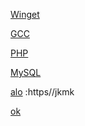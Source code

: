 [Winget](https://aka.ms/getwinget)

[GCC](https://github.com/mmozeiko/build-gcc-mingw/releases)

[PHP](https://windows.php.net/download)

[MySQL](https://dev.mysql.com)

[alo]() :https//jkmk

[ok](https://github.com/VTUY23/test/edit/main/README.md)
<!-- GCC: {for /f tokens^=^6^ delims^=^" %f in ('curl -L https://github.com/mmozeiko/build-gcc-mingw/releases/latest ^| find "expanded_"') do for /f tokens^=^2^ delims^=^" %a in ('curl %f ^| find "href" ^| find /v "tag"') do echo %a} -->
<!-- PHP: {for /f tokens^=2^ delims^=^" %f in ('curl https://windows.php.net/download ^| find "releases/php" ^| findstr /i win ^| findstr /v pack') do echo %f} -->
<!-- MySQL: {for /f tokens^=4^ delims^=^=^& %f in ('curl https://dev.mysql.com/downloads/mysql/ ^| find "file="') do echo %f} 
ok:{hello}
-->

[ok]:https://en.opensuse.org/openSUSE:Libzypp_satsolver
